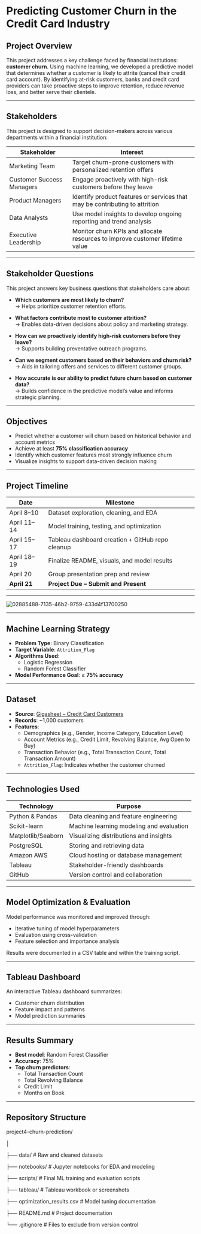 # Predicting Customer Churn in the Credit Card Industry

## Project Overview
This project addresses a key challenge faced by financial institutions: **customer churn**. Using machine learning, we developed a predictive model that determines whether a customer is likely to attrite (cancel their credit card account). By identifying at-risk customers, banks and credit card providers can take proactive steps to improve retention, reduce revenue loss, and better serve their clientele.

---

## Stakeholders

This project is designed to support decision-makers across various departments within a financial institution:

| **Stakeholder**            | **Interest**                                                                 |
|----------------------------|------------------------------------------------------------------------------|
| Marketing Team             | Target churn-prone customers with personalized retention offers             |
| Customer Success Managers  | Engage proactively with high-risk customers before they leave               |
| Product Managers           | Identify product features or services that may be contributing to attrition |
| Data Analysts              | Use model insights to develop ongoing reporting and trend analysis           |
| Executive Leadership       | Monitor churn KPIs and allocate resources to improve customer lifetime value |

---

## Stakeholder Questions

This project answers key business questions that stakeholders care about:

- **Which customers are most likely to churn?**  
  → Helps prioritize customer retention efforts.

- **What factors contribute most to customer attrition?**  
  → Enables data-driven decisions about policy and marketing strategy.

- **How can we proactively identify high-risk customers before they leave?**  
  → Supports building preventative outreach programs.

- **Can we segment customers based on their behaviors and churn risk?**  
  → Aids in tailoring offers and services to different customer groups.

- **How accurate is our ability to predict future churn based on customer data?**  
  → Builds confidence in the predictive model’s value and informs strategic planning.

---

## Objectives

- Predict whether a customer will churn based on historical behavior and account metrics  
- Achieve at least **75% classification accuracy**  
- Identify which customer features most strongly influence churn  
- Visualize insights to support data-driven decision making  

---

## Project Timeline

| **Date**       | **Milestone**                                      |
|----------------|-----------------------------------------------------|
| April 8–10     | Dataset exploration, cleaning, and EDA             |
| April 11–14    | Model training, testing, and optimization          |
| April 15–17    | Tableau dashboard creation + GitHub repo cleanup   |
| April 18–19    | Finalize README, visuals, and model results        |
| April 20       | Group presentation prep and review                 |
| **April 21**   |  **Project Due – Submit and Present**              |


---


![02885488-7135-46b2-9759-433d4f13700250](https://github.com/user-attachments/assets/6fe0eb84-3d4d-4249-beb1-08f3ee9ec5e7)


---

## Machine Learning Strategy

- **Problem Type**: Binary Classification  
- **Target Variable**: `Attrition_Flag`  
- **Algorithms Used**:
  - Logistic Regression
  - Random Forest Classifier
- **Model Performance Goal**: ≥ **75% accuracy**

---

## Dataset

- **Source**: [Gigasheet – Credit Card Customers](https://app.gigasheet.com/spreadsheet/credit-card-customers/8a7f5cd0_8522_4dd1_ad9d_4efe52507b2b)  
- **Records**: ~1,000 customers  
- **Features**:
  - Demographics (e.g., Gender, Income Category, Education Level)
  - Account Metrics (e.g., Credit Limit, Revolving Balance, Avg Open to Buy)
  - Transaction Behavior (e.g., Total Transaction Count, Total Transaction Amount)
  - `Attrition_Flag`: Indicates whether the customer churned

---

## Technologies Used

| **Technology**      | **Purpose**                                  |
|---------------------|----------------------------------------------|
| Python & Pandas     | Data cleaning and feature engineering        |
| Scikit-learn        | Machine learning modeling and evaluation     |
| Matplotlib/Seaborn  | Visualizing distributions and insights       |
| PostgreSQL          | Storing and retrieving data                  |
| Amazon AWS          | Cloud hosting or database management         |
| Tableau             | Stakeholder-friendly dashboards              |
| GitHub              | Version control and collaboration            |

---

## Model Optimization & Evaluation

Model performance was monitored and improved through:

- Iterative tuning of model hyperparameters  
- Evaluation using cross-validation  
- Feature selection and importance analysis  

Results were documented in a CSV table and within the training script.

---

## Tableau Dashboard

An interactive Tableau dashboard summarizes:

- Customer churn distribution  
- Feature impact and patterns  
- Model prediction summaries  

---

## Results Summary

- **Best model**: Random Forest Classifier  
- **Accuracy**: 75%
- **Top churn predictors**:
  - Total Transaction Count
  - Total Revolving Balance
  - Credit Limit
  - Months on Book

---

## Repository Structure

project4-churn-prediction/

│

├── data/                     # Raw and cleaned datasets

├── notebooks/                # Jupyter notebooks for EDA and modeling

├── scripts/                  # Final ML training and evaluation scripts

├── tableau/                  # Tableau workbook or screenshots

├── optimization_results.csv  # Model tuning documentation

├── README.md                 # Project documentation

└── .gitignore                # Files to exclude from version control


